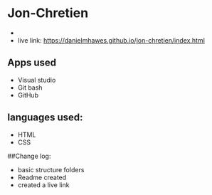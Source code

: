 # Jon-Chretien
- 
- live link: https://danielmhawes.github.io/jon-chretien/index.html

## Apps used
- Visual studio
- Git bash
- GitHub

## languages used:
- HTML
- CSS

##Change log:

- basic structure folders
- Readme created
- created a live link
